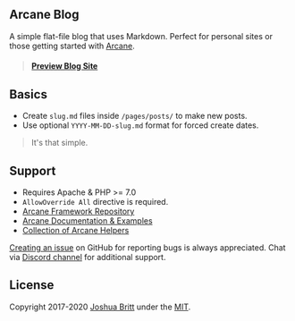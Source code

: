 ## Arcane Blog

A simple flat-file blog that uses Markdown. Perfect for personal sites or those getting started with [Arcane](http://arcane.dev).

> #### [Preview Blog Site](https://blog.arcane.dev)

## Basics

- Create `slug.md` files inside `/pages/posts/` to make new posts.
- Use optional `YYYY-MM-DD-slug.md` format for forced create dates.

> It's that simple.

## Support

- Requires Apache & PHP >= 7.0
- `AllowOverride All` directive is required.
- [Arcane Framework Repository](https://github.com/MEDIA76/arcane)
- [Arcane Documentation & Examples](https://github.com/MEDIA76/arcane/blob/master/MANUAL.md)
- [Collection of Arcane Helpers](https://github.com/MEDIA76/arcane-helpers)

[Creating an issue](https://github.com/MEDIA76/arcane-blog/issues) on GitHub for reporting bugs is always appreciated. Chat via [Discord channel](https://chat.arcane.dev) for additional support.

## License

Copyright 2017-2020 [Joshua Britt](https://github.com/capachow) under the [MIT](LICENSE.md).